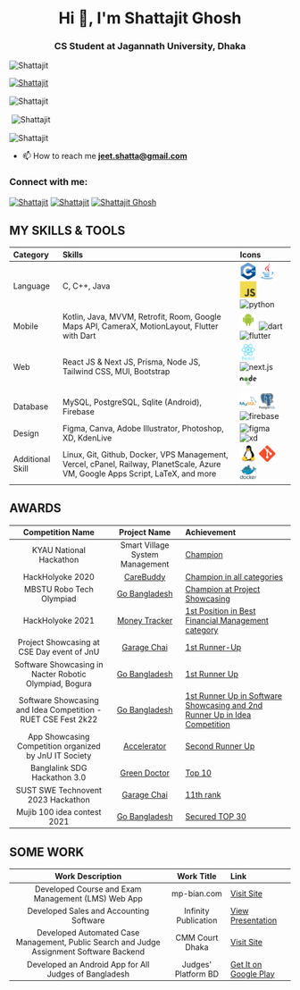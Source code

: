 <h1 align="center">Hi 👋, I'm Shattajit Ghosh</h1>
<h3 align="center">CS Student at Jagannath University, Dhaka</h3>

<p align="left"> <img src="https://komarev.com/ghpvc/?username=Shattajit&label=Profile%20views&color=0e75b6&style=flat" alt="Shattajit" /> </p>

<p align="left"> <a href="https://github.com/ryo-ma/github-profile-trophy"><img src="https://github-profile-trophy.vercel.app/?username=Shattajit" alt="Shattajit" /></a> </p>

<p><img align="center" src="https://github-readme-stats.vercel.app/api/top-langs?username=Shattajit&show_icons=true&locale=en&layout=compact" alt="Shattajit" /></p> 
<p>&nbsp;<img align="center" src="https://github-readme-stats.vercel.app/api?username=Shattajit&show_icons=true&locale=en" alt="Shattajit" /></p> 
<p><img align="center" src="https://github-readme-streak-stats.herokuapp.com/?user=Shattajit&" alt="Shattajit" /></p>


<!-- - 🔭 I’m currently working on **[Shuno - an audio streaming app](https://github.com/Shattajit/Shuno-Backend)** -->

- 📫 How to reach me **jeet.shatta@gmail.com**

<h3 align="left">Connect with me:</h3>
<p align="left">
<a href="https://twitter.com/ShattajiT_" target="blank"><img align="center" src="https://raw.githubusercontent.com/rahuldkjain/github-profile-readme-generator/master/src/images/icons/Social/twitter.svg" alt="Shattajit" height="30" width="40" /></a>
<a href="https://www.facebook.com/Shattajeet/" target="blank"><img align="center" src="https://raw.githubusercontent.com/rahuldkjain/github-profile-readme-generator/master/src/images/icons/Social/facebook.svg" alt="Shattajit" height="30" width="40" /></a>
  <!--
<a href="https://www.instagram.com/jhm69" target="blank"><img align="center" src="https://raw.githubusercontent.com/rahuldkjain/github-profile-readme-generator/master/src/images/icons/Social/instagram.svg" alt="jhm69" height="30" width="40" /></a>
  -->
<a href="https://www.youtube.com/channel/UC4r4TziThjrhoVNbbrGT38Q" target="blank"><img align="center" src="https://raw.githubusercontent.com/rahuldkjain/github-profile-readme-generator/master/src/images/icons/Social/youtube.svg" alt="Shattajit Ghosh" height="30" width="40" /></a>
</p>

## MY SKILLS & TOOLS

| Category         | Skills                                                                                                                          | Icons                                                                                                                                                                                                                                                                                                                                                                                                                                                                                                                                                        |
| :--------------- | :------------------------------------------------------------------------------------------------------------------------------ | :----------------------------------------------------------------------------------------------------------------------------------------------------------------------------------------------------------------------------------------------------------------------------------------------------------------------------------------------------------------------------------------------------------------------------------------------------------------------------------------------------------------------------------------------------------- |
| Language         | C, C++, Java                                                                                             | <img src="https://raw.githubusercontent.com/devicons/devicon/master/icons/cplusplus/cplusplus-original.svg" alt="cplusplus" width="30" height="30"/> <img src="https://raw.githubusercontent.com/devicons/devicon/master/icons/java/java-original.svg" alt="java" width="30" height="30"/> <img src="https://raw.githubusercontent.com/devicons/devicon/master/icons/javascript/javascript-original.svg" alt="javascript" width="30" height="30"/> <img src="https://www.python.org/static/opengraph-icon-200x200.png" alt="python" width="30" height="30"/> |
| Mobile           | Kotlin, Java, MVVM, Retrofit, Room, Google Maps API, CameraX, MotionLayout, Flutter with Dart                                   | <img src="https://raw.githubusercontent.com/devicons/devicon/master/icons/android/android-original-wordmark.svg" alt="android" width="30" height="30"/> <img src="https://www.vectorlogo.zone/logos/dartlang/dartlang-icon.svg" alt="dart" width="30" height="30"/> <img src="https://www.vectorlogo.zone/logos/flutterio/flutterio-icon.svg" alt="flutter" width="30" height="30"/>                                                                                                                                                                         |
| Web              | React JS & Next JS, Prisma, Node JS, Tailwind CSS, MUI, Bootstrap                                                               | <img src="https://raw.githubusercontent.com/devicons/devicon/master/icons/react/react-original-wordmark.svg" alt="react" width="30" height="30"/> <img src="https://www.svgrepo.com/show/354113/nextjs-icon.svg" alt="next.js" width="30" height="30"/> <img src="https://raw.githubusercontent.com/devicons/devicon/master/icons/nodejs/nodejs-original-wordmark.svg" alt="nodejs" width="30" height="30"/>                                                                                                                                        |
| Database         | MySQL, PostgreSQL, Sqlite (Android), Firebase                                                                                   | <img src="https://raw.githubusercontent.com/devicons/devicon/master/icons/mysql/mysql-original-wordmark.svg" alt="mysql" width="30" height="30"/> <img src="https://raw.githubusercontent.com/devicons/devicon/master/icons/postgresql/postgresql-original-wordmark.svg" alt="postgresql" width="30" height="30"/> <img src="https://www.vectorlogo.zone/logos/firebase/firebase-icon.svg" alt="firebase" width="30" height="30"/>                                                                                                                           |
| Design           | Figma, Canva, Adobe Illustrator, Photoshop, XD, KdenLive                                                                        | <img src="https://www.vectorlogo.zone/logos/figma/figma-icon.svg" alt="figma" width="30" height="30"/> <img src="https://cdn.worldvectorlogo.com/logos/adobe-xd.svg" alt="xd" width="30" height="30"/>                                                                                                                                                                                                                                                                                                                                                       |
| Additional Skill | Linux, Git, Github, Docker, VPS Management, Vercel, cPanel, Railway, PlanetScale, Azure VM, Google Apps Script, LaTeX, and more | <img src="https://raw.githubusercontent.com/devicons/devicon/master/icons/linux/linux-original.svg" alt="linux" width="30" height="30"/> <img src="https://raw.githubusercontent.com/devicons/devicon/master/icons/git/git-original.svg" alt="git" width="30" height="30"/> <img src="https://raw.githubusercontent.com/devicons/devicon/master/icons/docker/docker-original-wordmark.svg" alt="docker" width="30" height="30"/>                                                                                                                             |

## AWARDS

|                       Competition Name                        |         Project Name          | Achievement                                                                               |
| :-----------------------------------------------------------: | :---------------------------: | :---------------------------------------------------------------------------------------- |
|                    KYAU National Hackathon                    |Smart Village System Management| [Champion][kyau]                                                                 |
|                       HackHolyoke 2020                        |    [CareBuddy][carebuddy]     | [Champion in all categories][hackHolyoke2020]                                             |
|                   MBSTU Robo Tech Olympiad                    |     [Go Bangladesh][goBd]     | [Champion at Project Showcasing][mbstuRoboTech]                                           |
|                       HackHolyoke 2021                        | [Money Tracker][moneyTracker] | [1st Position in Best Financial Management category ][hackHolyoke2021]                    |
|          Project Showcasing at CSE Day event of JnU           |   [Garage Chai][garageChai]   | [1st Runner-Up][cseDay]                                                                   |
|    Software Showcasing in Nacter Robotic Olympiad, Bogura     |     [Go Bangladesh][goBd]     | [1st Runner Up][nacterRoboticOlympiad]                                                    |
| Software Showcasing and Idea Competition - RUET CSE Fest 2k22 |     [Go Bangladesh][goBd]     | [1st Runner Up in Software Showcasing and 2nd Runner Up in Idea Competition][ruetCseFest] |
|    App Showcasing Competition organized by JnU IT Society     |  [Accelerator][accelerator]   | [Second Runner Up][appShowcasingCompetition]                                              |
|                 Banglalink SDG Hackathon 3.0                  |      [Green Doctor][gd]       | [Top 10][banglalinkSdg]                                                                   |
|              SUST SWE Technovent 2023 Hackathon               |   [Garage Chai][garageChai]   | [11th rank][sustHackathon]                                                                |
|                  Mujib 100 idea contest 2021                  |     [Go Bangladesh][goBd]     | [Secured TOP 30][mujib100]                                                                |

## SOME WORK

|                                     Work Description                                     |      Work Title      | Link                                      |
| :--------------------------------------------------------------------------------------: | :------------------: | :---------------------------------------- |
|                    Developed Course and Exam Management (LMS) Web App                    |     mp-bian.com      | [Visit Site][mpBian]                      |
|                         Developed Sales and Accounting Software                          | Infinity Publication | [View Presentation][infinityPublication]  |
| Developed Automated Case Management, Public Search and Judge Assignment Software Backend |   CMM Court Dhaka    | [Visit Site][cmmCourtDhaka]               |
|                  Developed an Android App for All Judges of Bangladesh                   | Judges' Platform BD  | [Get It on Google Play][judgesPlatformBd] |

<!-- links -->

[mpBian]: http://mp-bian.com
[infinityPublication]: https://docs.google.com/presentation/d/1VsnUCp6PPcYLZYSUro5vAISWb_kzB9xQE60s-wftQrU/edit?usp=sharing
[cmmCourtDhaka]: http://cmmcourtdhaka.gov.bd
[qrCodePayment]: https://web.facebook.com/Techshohor/videos/1098634224021758/
[accelerator]: https://github.com/JHM69/Accelerator
[judgesPlatformBd]: https://play.google.com/store/apps/details?id=com.jhm69.bjs_contact&hl=en&gl=US

<!-- achievement links-->

[kyau]: https://www.linkedin.com/posts/jahangir-hossain-b8325017b_champion-it-was-a-sudden-plan-to-participate-activity-7107094867633209346-bY_X?utm_source=share&utm_medium=member_desktop
[hackHolyoke2020]: https://devpost.com/software/carebuddy-rhgbd4
[mbstuRoboTech]: https://www.facebook.com/jhm69
[hackHolyoke2021]: https://devpost.com/software/money_tracker
[cseDay]: https://www.facebook.com/jhm69/posts/pfbid02M55gieKi6hn1zjGwBq7gtc5tL542pNnVsozLZCRFjnpfK7zj3ApG6ByNChn4YQsml
[nacterRoboticOlympiad]: https://www.facebook.com/jhm69/posts/pfbid06L19NQXEiekxDkU2ZSC7y4sFd2ichGxbjUVMTonCG3nXio4bv9KGVeTdqmd69PiLl
[ruetCseFest]: https://www.facebook.com/jhm69/posts/pfbid02kmxqPTZBfSnt9xEJmRM3G6Er56WZbJZpH2xBPcCE8Hu7m2TNWdzLGWWgfkBWXcWvl
[appShowcasingCompetition]: https://web.facebook.com/photo?fbid=1945245132490348&set=pcb.1945245509156977
[banglalinkSdg]: https://www.facebook.com/jhm69/posts/pfbid02TXpLEC43pEJe2Kdxk7tpFmAymSfohGNRBp9L3ZHXNWFFYC4enX1cpYDEmRSjNk29l
[sustHackathon]: https://www.facebook.com/jhm69/posts/pfbid027ydn8XY44EFKdDxntDMEg4YGjVLngfvEt2N8bMKgwpxqaq1gnkBJbfbVAAMmeZidl
[mujib100]: https://web.facebook.com/photo.php?fbid=3099943093585707&set=pb.100007101402161.-2207520000.&type=3&_rdc=1&_rdr

<!-- project links -->

[accelerator]: https://github.com/JHM69/Accelerator
[garageChai]: https://github.com/JHM69/Garage_Cai
[gd]: https://greendoctor.netlify.app/
[projectLink6]: https://jhm.com
[goBd]: https://go-bangladesh.com/
[moneyTracker]: https://github.com/JHM69/Money_Tracker
[carebuddy]: https://github.com/JHM69/CareBuddy

<!-- social media links -->

[LinkedIn]: https://www.linkedin.com/in/hasan-masum-281157186/
[Instagram]: https://www.instagram.com/jhm69/
[Facebook]: https://www.facebook.com/jhm69
[Twitter]: (https://twitter.com/jhm69)
[Youtube]: https://www.youtube.com/@jhm69
